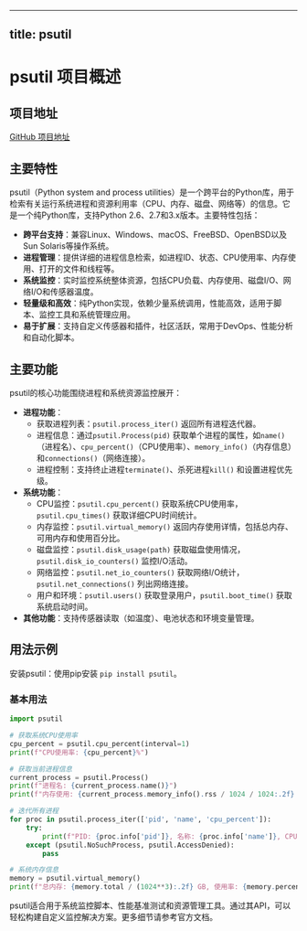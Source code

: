 
---
title: psutil
---

# psutil 项目概述

## 项目地址
[GitHub 项目地址](https://github.com/giampaolo/psutil)

## 主要特性
psutil（Python system and process utilities）是一个跨平台的Python库，用于检索有关运行系统进程和资源利用率（CPU、内存、磁盘、网络等）的信息。它是一个纯Python库，支持Python 2.6、2.7和3.x版本。主要特性包括：
- **跨平台支持**：兼容Linux、Windows、macOS、FreeBSD、OpenBSD以及Sun Solaris等操作系统。
- **进程管理**：提供详细的进程信息检索，如进程ID、状态、CPU使用率、内存使用、打开的文件和线程等。
- **系统监控**：实时监控系统整体资源，包括CPU负载、内存使用、磁盘I/O、网络I/O和传感器温度。
- **轻量级和高效**：纯Python实现，依赖少量系统调用，性能高效，适用于脚本、监控工具和系统管理应用。
- **易于扩展**：支持自定义传感器和插件，社区活跃，常用于DevOps、性能分析和自动化脚本。

## 主要功能
psutil的核心功能围绕进程和系统资源监控展开：
- **进程功能**：
  - 获取进程列表：`psutil.process_iter()` 返回所有进程迭代器。
  - 进程信息：通过`psutil.Process(pid)` 获取单个进程的属性，如`name()`（进程名）、`cpu_percent()`（CPU使用率）、`memory_info()`（内存信息）和`connections()`（网络连接）。
  - 进程控制：支持终止进程`terminate()`、杀死进程`kill()` 和设置进程优先级。
- **系统功能**：
  - CPU监控：`psutil.cpu_percent()` 获取系统CPU使用率，`psutil.cpu_times()` 获取详细CPU时间统计。
  - 内存监控：`psutil.virtual_memory()` 返回内存使用详情，包括总内存、可用内存和使用百分比。
  - 磁盘监控：`psutil.disk_usage(path)` 获取磁盘使用情况，`psutil.disk_io_counters()` 监控I/O活动。
  - 网络监控：`psutil.net_io_counters()` 获取网络I/O统计，`psutil.net_connections()` 列出网络连接。
  - 用户和环境：`psutil.users()` 获取登录用户，`psutil.boot_time()` 获取系统启动时间。
- **其他功能**：支持传感器读取（如温度）、电池状态和环境变量管理。

## 用法示例
安装psutil：使用pip安装 `pip install psutil`。

### 基本用法
```python
import psutil

# 获取系统CPU使用率
cpu_percent = psutil.cpu_percent(interval=1)
print(f"CPU使用率: {cpu_percent}%")

# 获取当前进程信息
current_process = psutil.Process()
print(f"进程名: {current_process.name()}")
print(f"内存使用: {current_process.memory_info().rss / 1024 / 1024:.2f} MB")

# 迭代所有进程
for proc in psutil.process_iter(['pid', 'name', 'cpu_percent']):
    try:
        print(f"PID: {proc.info['pid']}, 名称: {proc.info['name']}, CPU: {proc.info['cpu_percent']}%")
    except (psutil.NoSuchProcess, psutil.AccessDenied):
        pass

# 系统内存信息
memory = psutil.virtual_memory()
print(f"总内存: {memory.total / (1024**3):.2f} GB, 使用率: {memory.percent}%")
```

psutil适合用于系统监控脚本、性能基准测试和资源管理工具。通过其API，可以轻松构建自定义监控解决方案。更多细节请参考官方文档。